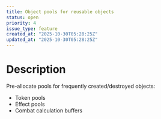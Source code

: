 ```yaml
---
title: Object pools for reusable objects
status: open
priority: 4
issue_type: feature
created_at: "2025-10-30T05:28:25Z"
updated_at: "2025-10-30T05:28:25Z"
---
```


# Description

Pre-allocate pools for frequently created/destroyed objects:
- Token pools
- Effect pools  
- Combat calculation buffers

